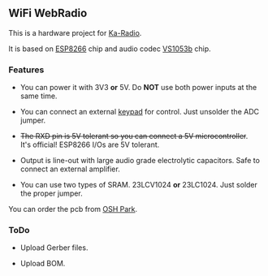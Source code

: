 ## WiFi WebRadio

This is a hardware project for [Ka-Radio](https://github.com/karawin/Ka-Radio).

It is based on [ESP8266](https://espressif.com/en/products/hardware/esp8266ex/overview) 
chip and audio codec [VS1053b](http://www.vlsi.fi/en/products/vs1053.html) chip.

### Features

- You can power it with 3V3 **or** 5V. Do **NOT** use both power inputs at the same time.

- You can connect an external [keypad](https://github.com/karawin/Ka-Radio/blob/master/Hardware/controles.pdf) for control. Just unsolder the ADC jumper.

- <del>The RXD pin is 5V tolerant so you can connect a 5V microcontroller</del>.
  <br>It's official! ESP8266 I/Os are 5V tolerant.

- Output is line-out with large audio grade electrolytic capacitors. Safe to connect an external amplifier.

- You can use two types of SRAM. 23LCV1024 **or** 23LC1024. Just solder the proper jumper.

You can order the pcb from [OSH Park](https://oshpark.com/shared_projects/gWQ2vAD6).

### ToDo

- Upload Gerber files.

- Upload BOM.
